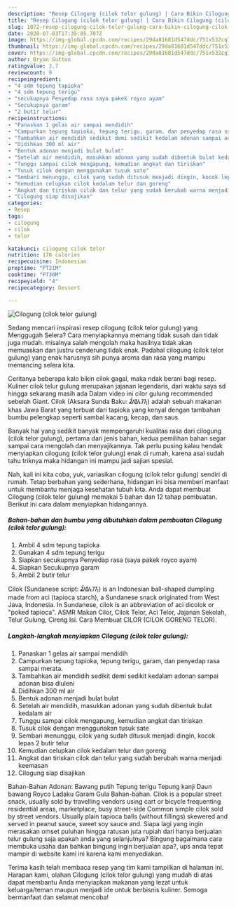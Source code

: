 ```yaml
---
description: "Resep Cilogung (cilok telor gulung) | Cara Bikin Cilogung (cilok telor gulung) Yang Mudah Dan Praktis"
title: "Resep Cilogung (cilok telor gulung) | Cara Bikin Cilogung (cilok telor gulung) Yang Mudah Dan Praktis"
slug: 1072-resep-cilogung-cilok-telor-gulung-cara-bikin-cilogung-cilok-telor-gulung-yang-mudah-dan-praktis
date: 2020-07-03T17:35:05.707Z
image: https://img-global.cpcdn.com/recipes/29da81681d547ddc/751x532cq70/cilogung-cilok-telor-gulung-foto-resep-utama.jpg
thumbnail: https://img-global.cpcdn.com/recipes/29da81681d547ddc/751x532cq70/cilogung-cilok-telor-gulung-foto-resep-utama.jpg
cover: https://img-global.cpcdn.com/recipes/29da81681d547ddc/751x532cq70/cilogung-cilok-telor-gulung-foto-resep-utama.jpg
author: Bryan Sutton
ratingvalue: 3.7
reviewcount: 9
recipeingredient:
- "4 sdm tepung tapioka"
- "4 sdm tepung terigu"
- "secukupnya Penyedap rasa saya pakek royco ayam"
- "Secukupnya garam"
- "2 butir telur"
recipeinstructions:
- "Panaskan 1 gelas air sampai mendidih"
- "Campurkan tepung tapioka, tepung terigu, garam, dan penyedap rasa sampai merata."
- "Tambahkan air mendidih sedikit demi sedikit kedalam adonan sampai adonan bisa diuleni"
- "Didihkan 300 ml air"
- "Bentuk adonan menjadi bulat bulat"
- "Setelah air mendidih, masukkan adonan yang sudah dibentuk bulat kedalam air"
- "Tunggu sampai cilok mengapung, kemudian angkat dan tiriskan"
- "Tusuk cilok dengan menggunakan tusuk sate"
- "Sembari menunggu, cilok yang sudah ditusuk menjadi dingin, kocok lepas 2 butir telur"
- "Kemudian celupkan cilok kedalam telur dan goreng"
- "Angkat dan tiriskan cilok dan telur yang sudah berubah warna menjadi keemasan"
- "Cilogung siap disajikan"
categories:
- Resep
tags:
- cilogung
- cilok
- telor

katakunci: cilogung cilok telor 
nutrition: 170 calories
recipecuisine: Indonesian
preptime: "PT21M"
cooktime: "PT30M"
recipeyield: "4"
recipecategory: Dessert

---
```



![Cilogung (cilok telor gulung)](https://img-global.cpcdn.com/recipes/29da81681d547ddc/751x532cq70/cilogung-cilok-telor-gulung-foto-resep-utama.jpg)

Sedang mencari inspirasi resep cilogung (cilok telor gulung) yang Menggugah Selera? Cara menyiapkannya memang tidak susah dan tidak juga mudah. misalnya salah mengolah maka hasilnya tidak akan memuaskan dan justru cenderung tidak enak. Padahal cilogung (cilok telor gulung) yang enak harusnya sih punya aroma dan rasa yang mampu memancing selera kita.

Ceritanya beberapa kalo bikin cilok gagal, maka ndak berani bagi resep. Kuliner cilok telur gulung merupakan jajanan legendaris, dari waktu saya sd hingga sekarang masih ada Dalam video ini cilor gulung recommended sebelah Giant. Cilok (Aksara Sunda Baku: ᮎᮤᮜᮧᮊ᮪) adalah sebuah makanan khas Jawa Barat yang terbuat dari tapioka yang kenyal dengan tambahan bumbu pelengkap seperti sambal kacang, kecap, dan saus.

Banyak hal yang sedikit banyak mempengaruhi kualitas rasa dari cilogung (cilok telor gulung), pertama dari jenis bahan, kedua pemilihan bahan segar sampai cara mengolah dan menyajikannya. Tak perlu pusing kalau hendak menyiapkan cilogung (cilok telor gulung) enak di rumah, karena asal sudah tahu triknya maka hidangan ini mampu jadi sajian spesial.


Nah, kali ini kita coba, yuk, variasikan cilogung (cilok telor gulung) sendiri di rumah. Tetap berbahan yang sederhana, hidangan ini bisa memberi manfaat untuk membantu menjaga kesehatan tubuh kita. Anda dapat membuat Cilogung (cilok telor gulung) memakai 5 bahan dan 12 tahap pembuatan. Berikut ini cara dalam menyiapkan hidangannya.

<!--inarticleads1-->

##### Bahan-bahan dan bumbu yang dibutuhkan dalam pembuatan Cilogung (cilok telor gulung):

1. Ambil 4 sdm tepung tapioka
1. Gunakan 4 sdm tepung terigu
1. Siapkan secukupnya Penyedap rasa (saya pakek royco ayam)
1. Siapkan Secukupnya garam
1. Ambil 2 butir telur


Cilok (Sundanese script: ᮎᮤᮜᮧᮊ᮪) is an Indonesian ball-shaped dumpling made from aci (tapioca starch), a Sundanese snack originated from West Java, Indonesia. In Sundanese, cilok is an abbreviation of aci dicolok or &#34;poked tapioca&#34;. ASMR Makan Cilor, Cilok Telor, Aci Telor, Jajanan Sekolah, Telur Gulung, Cireng Isi. Cara Membuat CILOR (CILOK GORENG TELOR). 

<!--inarticleads2-->

##### Langkah-langkah menyiapkan Cilogung (cilok telor gulung):

1. Panaskan 1 gelas air sampai mendidih
1. Campurkan tepung tapioka, tepung terigu, garam, dan penyedap rasa sampai merata.
1. Tambahkan air mendidih sedikit demi sedikit kedalam adonan sampai adonan bisa diuleni
1. Didihkan 300 ml air
1. Bentuk adonan menjadi bulat bulat
1. Setelah air mendidih, masukkan adonan yang sudah dibentuk bulat kedalam air
1. Tunggu sampai cilok mengapung, kemudian angkat dan tiriskan
1. Tusuk cilok dengan menggunakan tusuk sate
1. Sembari menunggu, cilok yang sudah ditusuk menjadi dingin, kocok lepas 2 butir telur
1. Kemudian celupkan cilok kedalam telur dan goreng
1. Angkat dan tiriskan cilok dan telur yang sudah berubah warna menjadi keemasan
1. Cilogung siap disajikan


Bahan-Bahan Adonan: Bawang putih Tepung terigu Tepung kanji Daun bawang Royco Ladaku Garam Gula Bahan-bahan. Cilok is a popular street snack, usually sold by travelling vendors using cart or bicycle frequenting residential areas, marketplace, busy street-side Common simple cilok sold by street vendors. Usually plain tapioca balls (without fillings) skewered and served in peanut sauce, sweet soy sauce and. Siapa lagi yang ingin merasakan omset puluhan hingga ratusan juta rupiah dari hanya berjualan telur gulung saja apakah anda yang selanjutnya? Bingung bagaimana cara membuka usaha dan bahkan bingung ingin berjualan apa?, ups anda tepat mampir di website kami ini karena kami menyediakan. 

Terima kasih telah membaca resep yang tim kami tampilkan di halaman ini. Harapan kami, olahan Cilogung (cilok telor gulung) yang mudah di atas dapat membantu Anda menyiapkan makanan yang lezat untuk keluarga/teman maupun menjadi ide untuk berbisnis kuliner. Semoga bermanfaat dan selamat mencoba!
